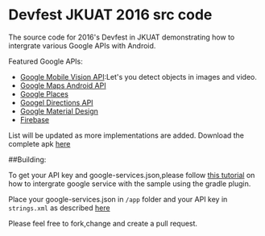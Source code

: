 # Devfest JKUAT 2016 src code
The source code for 2016's Devfest in JKUAT demonstrating how to intergrate various Google APIs with Android.

Featured Google APIs:
* [Google Mobile Vision API](https://developers.google.com/vision/):Let's you detect objects in images and video.
* [Google Maps Android API](https://developers.google.com/maps/documentation/android-api/)
* [Google Places](https://developers.google.com/places/android-api/)
* [Googel Directions API](https://developers.google.com/maps/)
* [Google Material Design](https://material.google.com/)
* [Firebase](https://firebase.google.com/)

List will be updated as more implementations are added.
Download the complete apk [here](https://github.com/bdhobare/DevfestJkuat/blob/master/devfest.apk)

##Building:

To get your API key and google-services.json,please follow [this tutorial](https://developers.google.com/android/guides/setup) on how to intergrate google service with the sample using the gradle plugin.

Place your google-services.json in `/app` folder and your API key in `strings.xml` as described [here](https://developers.google.com/maps/documentation/android-api/signup)

Please feel free to fork,change and create a pull request.
